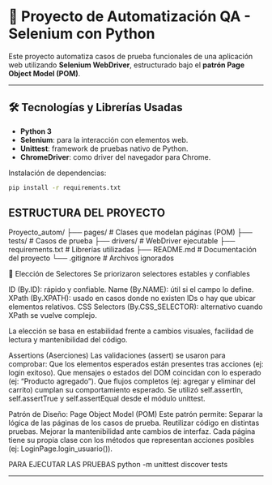 # 🧪 Proyecto de Automatización QA - Selenium con Python

Este proyecto automatiza casos de prueba funcionales de una aplicación web utilizando **Selenium WebDriver**, estructurado bajo el **patrón Page Object Model (POM)**.

---

## 🛠️ Tecnologías y Librerías Usadas

- **Python 3**
- **Selenium**: para la interacción con elementos web.
- **Unittest**: framework de pruebas nativo de Python.
- **ChromeDriver**: como driver del navegador para Chrome.

Instalación de dependencias:

```bash
pip install -r requirements.txt
```

##    ESTRUCTURA DEL PROYECTO

Proyecto_autom/
├── pages/             # Clases que modelan páginas (POM)
├── tests/             # Casos de prueba
├── drivers/           # WebDriver ejecutable
├── requirements.txt   # Librerías utilizadas
├── README.md          # Documentación del proyecto
└── .gitignore         # Archivos ignorados

🎯 Elección de Selectores
Se priorizaron selectores estables y confiables

ID (By.ID): rápido y confiable.
Name (By.NAME): útil si el campo lo define.
XPath (By.XPATH): usado en casos donde no existen IDs o hay que ubicar elementos relativos.
CSS Selectors (By.CSS_SELECTOR): alternativo cuando XPath se vuelve complejo.

La elección se basa en estabilidad frente a cambios visuales, facilidad de lectura y mantenibilidad del código.

Assertions (Aserciones)
Las validaciones (assert) se usaron para comprobar:
Que los elementos esperados están presentes tras acciones (ej: login exitoso).
Que mensajes o estados del DOM coincidan con lo esperado (ej: “Producto agregado”).
Que flujos completos (ej: agregar y eliminar del carrito) cumplan su comportamiento esperado.
Se utilizó self.assertIn, self.assertTrue y self.assertEqual desde el módulo unittest.

Patrón de Diseño: Page Object Model (POM)
Este patrón permite:
Separar la lógica de las páginas de los casos de prueba.
Reutilizar código en distintas pruebas.
Mejorar la mantenibilidad ante cambios de interfaz.
Cada página tiene su propia clase con los métodos que representan acciones posibles (ej: LoginPage.login_usuario()).

PARA EJECUTAR LAS PRUEBAS
python -m unittest discover tests

---

###
